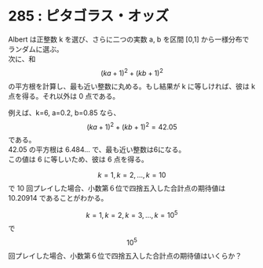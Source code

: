 # 285 : ピタゴラス・オッズ

Albert は正整数 k を選び、さらに二つの実数 a, b を区間 \[0,1] から一様分布でランダムに選ぶ。\
次に、和$$(ka+1)^2+(kb+1)^2$$の平方根を計算し、最も近い整数に丸める。もし結果が k に等しければ、彼は k 点を得る。それ以外は 0 点である。

例えば、k=6, a=0.2, b=0.85 なら、$$(ka+1)^2+(kb+1)^2=42.05$$である。\
42.05 の平方根は 6.484... で、最も近い整数は6になる。\
この値は 6 に等しいため、彼は 6 点を得る。

$$k=1, k=2, \dots, k=10$$で 10 回プレイした場合、小数第６位で四捨五入した合計点の期待値は 10.20914 であることがわかる。

$$k=1, k=2, k=3, \dots, k=10^5$$で$$10^5$$回プレイした場合、小数第６位で四捨五入した合計点の期待値はいくらか？
